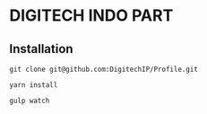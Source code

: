# DIGITECH INDO PART

## Installation

```
git clone git@github.com:DigitechIP/Profile.git
```

```
yarn install
```

```
gulp watch
```

